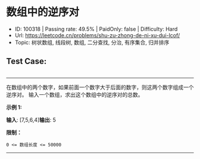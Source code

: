 # 数组中的逆序对                                                        

* ID: 100318  | Passing rate: 49.5% | PaidOnly: false  | Difficulty: Hard 
* Url: https://leetcode.cn/problems/shu-zu-zhong-de-ni-xu-dui-lcof/ 
* Topic: 树状数组, 线段树, 数组, 二分查找, 分治, 有序集合, 归并排序 

## Test Case: 
```

```



---
在数组中的两个数字，如果前面一个数字大于后面的数字，则这两个数字组成一个逆序对。
输入一个数组，求出这个数组中的逆序对的总数。


**示例 1:**

**输入**: [7,5,6,4]**输出**: 5


**限制：**

`0 <= 数组长度 <= 50000`

---
